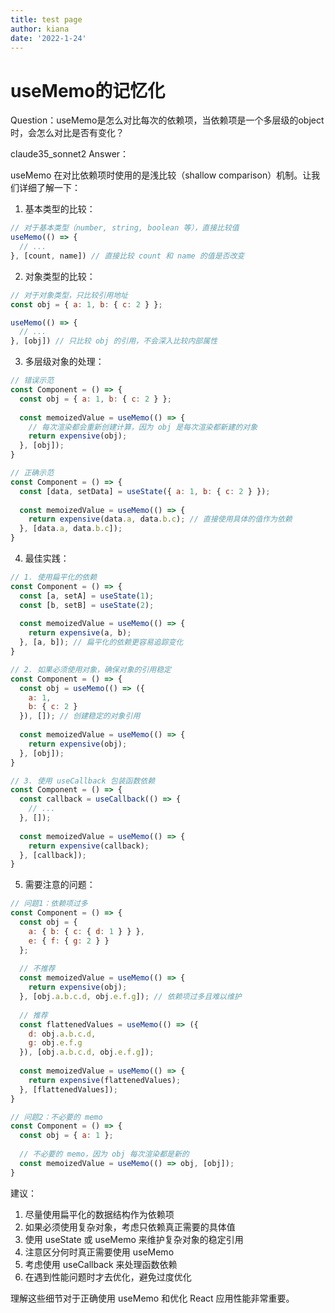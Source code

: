 ```yaml
---
title: test page 
author: kiana
date: '2022-1-24'
---
```

# useMemo的记忆化
Question：useMemo是怎么对比每次的依赖项，当依赖项是一个多层级的object时，会怎么对比是否有变化？


claude35_sonnet2 Answer：

useMemo 在对比依赖项时使用的是浅比较（shallow comparison）机制。让我们详细了解一下：

1. 基本类型的比较：
```javascript
// 对于基本类型（number, string, boolean 等），直接比较值
useMemo(() => {
  // ...
}, [count, name]) // 直接比较 count 和 name 的值是否改变
```

2. 对象类型的比较：
```javascript
// 对于对象类型，只比较引用地址
const obj = { a: 1, b: { c: 2 } };

useMemo(() => {
  // ...
}, [obj]) // 只比较 obj 的引用，不会深入比较内部属性
```

3. 多层级对象的处理：
```javascript
// 错误示范
const Component = () => {
  const obj = { a: 1, b: { c: 2 } };
  
  const memoizedValue = useMemo(() => {
    // 每次渲染都会重新创建计算，因为 obj 是每次渲染都新建的对象
    return expensive(obj);
  }, [obj]);
}

// 正确示范
const Component = () => {
  const [data, setData] = useState({ a: 1, b: { c: 2 } });
  
  const memoizedValue = useMemo(() => {
    return expensive(data.a, data.b.c); // 直接使用具体的值作为依赖
  }, [data.a, data.b.c]);
}
```

4. 最佳实践：

```javascript
// 1. 使用扁平化的依赖
const Component = () => {
  const [a, setA] = useState(1);
  const [b, setB] = useState(2);
  
  const memoizedValue = useMemo(() => {
    return expensive(a, b);
  }, [a, b]); // 扁平化的依赖更容易追踪变化
}

// 2. 如果必须使用对象，确保对象的引用稳定
const Component = () => {
  const obj = useMemo(() => ({
    a: 1,
    b: { c: 2 }
  }), []); // 创建稳定的对象引用
  
  const memoizedValue = useMemo(() => {
    return expensive(obj);
  }, [obj]);
}

// 3. 使用 useCallback 包装函数依赖
const Component = () => {
  const callback = useCallback(() => {
    // ...
  }, []);
  
  const memoizedValue = useMemo(() => {
    return expensive(callback);
  }, [callback]);
}
```

5. 需要注意的问题：

```javascript
// 问题1：依赖项过多
const Component = () => {
  const obj = {
    a: { b: { c: { d: 1 } } },
    e: { f: { g: 2 } }
  };
  
  // 不推荐
  const memoizedValue = useMemo(() => {
    return expensive(obj);
  }, [obj.a.b.c.d, obj.e.f.g]); // 依赖项过多且难以维护
  
  // 推荐
  const flattenedValues = useMemo(() => ({
    d: obj.a.b.c.d,
    g: obj.e.f.g
  }), [obj.a.b.c.d, obj.e.f.g]);
  
  const memoizedValue = useMemo(() => {
    return expensive(flattenedValues);
  }, [flattenedValues]);
}

// 问题2：不必要的 memo
const Component = () => {
  const obj = { a: 1 };
  
  // 不必要的 memo，因为 obj 每次渲染都是新的
  const memoizedValue = useMemo(() => obj, [obj]);
}
```

建议：

1. 尽量使用扁平化的数据结构作为依赖项
2. 如果必须使用复杂对象，考虑只依赖真正需要的具体值
3. 使用 useState 或 useMemo 来维护复杂对象的稳定引用
4. 注意区分何时真正需要使用 useMemo
5. 考虑使用 useCallback 来处理函数依赖
6. 在遇到性能问题时才去优化，避免过度优化

理解这些细节对于正确使用 useMemo 和优化 React 应用性能非常重要。
